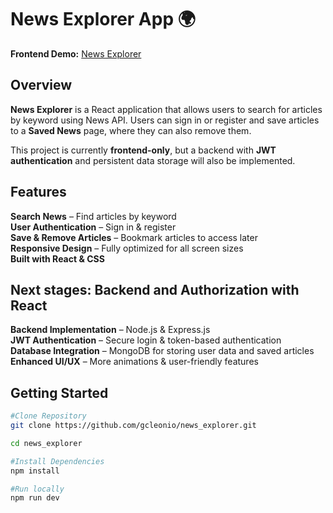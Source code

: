 # News Explorer App 🌍

**Frontend Demo:** [News Explorer](https://newsexplorerproject.jumpingcrab.com)

## **Overview**

**News Explorer** is a React application that allows users to search for articles by keyword using News API. Users can sign in or register and save articles to a **Saved News** page, where they can also remove them.

This project is currently **frontend-only**, but a backend with **JWT authentication** and persistent data storage will also be implemented.

## Features

**Search News** – Find articles by keyword  
**User Authentication** – Sign in & register  
**Save & Remove Articles** – Bookmark articles to access later  
**Responsive Design** – Fully optimized for all screen sizes  
**Built with React & CSS**

## Next stages: Backend and Authorization with React

**Backend Implementation** – Node.js & Express.js  
**JWT Authentication** – Secure login & token-based authentication  
**Database Integration** – MongoDB for storing user data and saved articles  
**Enhanced UI/UX** – More animations & user-friendly features

## Getting Started

```sh
#Clone Repository
git clone https://github.com/gcleonio/news_explorer.git

cd news_explorer

#Install Dependencies
npm install

#Run locally
npm run dev
```
